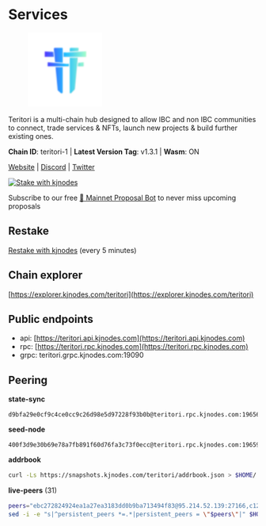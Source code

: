 # Services

<figure><img src="https://raw.githubusercontent.com/kj89/cosmos-images/main/logos/teritori.png" width="150" alt=""><figcaption></figcaption></figure>

Teritori is a multi-chain hub designed to allow IBC and non IBC communities  to connect, trade services & NFTs, launch new projects & build further existing ones.

**Chain ID**: teritori-1 | **Latest Version Tag**: v1.3.1 | **Wasm**: ON

[Website](https://teritori.com) | [Discord](https://discord.gg/teritori) | [Twitter](https://twitter.com/TeritoriNetwork)

[![Stake with kjnodes](https://i.ibb.co/cr44Q8j/button-stake-with-kjnodes.png)](https://restake.app/teritori/torivaloper184ln03hkpt75uhrrr26f66kvcqvf4yn4nc2xjm)

Subscribe to our free [🤖 Mainnet Proposal Bot](https://t.me/kjnodes_proposal_bot) to never miss upcoming proposals

## Restake

[Restake with kjnodes](https://restake.app/teritori/torivaloper184ln03hkpt75uhrrr26f66kvcqvf4yn4nc2xjm) (every 5 minutes)
## Chain explorer
[https://explorer.kjnodes.com/teritori](https://explorer.kjnodes.com/teritori)

## Public endpoints

* api: [https://teritori.api.kjnodes.com](https://teritori.api.kjnodes.com)
* rpc: [https://teritori.rpc.kjnodes.com](https://teritori.rpc.kjnodes.com)
* grpc: teritori.grpc.kjnodes.com:19090

## Peering

**state-sync**

```text
d9bfa29e0cf9c4ce0cc9c26d98e5d97228f93b0b@teritori.rpc.kjnodes.com:19656
```

**seed-node**

```text
400f3d9e30b69e78a7fb891f60d76fa3c73f0ecc@teritori.rpc.kjnodes.com:19659
```

**addrbook**
```bash
curl -Ls https://snapshots.kjnodes.com/teritori/addrbook.json > $HOME/.teritorid/config/addrbook.json
```

**live-peers** (31)
```bash
peers="ebc272824924ea1a27ea3183dd0b9ba713494f83@95.214.52.139:27166,c124ce0b508e8b9ed1c5b6957f362225659b5343@169.155.168.57:26656,722b63e6c65628b929f22013dcbcde980210cb44@176.9.127.54:26656,406fc7fe86ba396cb7fc8616c546f21a1d3c51cd@89.58.57.158:26656,26d6ee4138c7533c5541722c6e1ecc6d60d47a86@104.193.254.42:26656,106490318e51355bc6d72e7941a0080f8b8256b9@185.16.39.14:26656,63c28f10976800fd783930067d3d3a4eef358b28@173.215.85.171:20070,d9bfa29e0cf9c4ce0cc9c26d98e5d97228f93b0b@65.109.88.38:19656,0b27217386756577e1eadf00c4169dc8f041e522@51.210.7.219:26656,fb228fa92234e9e92614078cfe1994b2252ada56@162.55.245.149:2110,0e189bbc6db606a14950a0e59641b798a255c3c8@65.109.37.154:3000,8e9624292123624e4eddc3f43189f08a0424127e@65.108.131.62:26656,c12c1ed98ab1f24266980c1f05ed0ca8812ca7aa@95.217.192.230:16656,920f32f409bbb18b641cdc9513545e2e016c2c62@142.132.203.60:26656,41caa4106f68977e3a5123e56f57934a2d34a1c1@185.16.38.210:27166,e726816f42831689eab9378d5d577f1d06d25716@176.9.188.21:26656,b212d5740b2e11e54f56b072dc13b6134650cfb5@134.65.192.81:26656,2aab2f1c2c9b2a74c05ff53107f53b9b5cf75e6c@195.189.96.121:51656,78815c81331c114cd508dae3a012f0d3e5e2b966@185.119.118.117:3000,15e7d5ef19a373da5ca7aebbe3b57203f21e0a07@198.244.179.127:26656,7c0f6f5c49d380f4b484e8da1ab51b3fd7befb76@163.172.135.245:26656,11f78b7959eb7454ed6ec2bd77a3f45491463fc8@162.19.89.8:10756,e627e9bbff303c96e859de00e5deaaf5104911cd@51.15.228.89:26656,e1b058e5cfa2b836ddaa496b10911da62dcf182e@138.201.8.248:26656,2b4f46e601fb4ede2a0c98976337e3afdaa50dac@65.108.238.102:15956,8e1e342208f400bb10677617d4f08b31a3b48877@138.201.61.159:26656,17308ce7e097819743a01c0d30fedaa27e9f16a4@141.95.65.73:15956,82ebb17ddac20928fb8107201dad9f5aea7f9132@198.244.200.3:26656,35de81a10ed992e427e6eb1d0d9ec3622d0f37fe@193.70.47.90:15956,409c8a2b94d3835419127521347355ae47f07dd3@5.181.190.157:27656,59d7b82880f319283d8f0314f20ddc98aa7b2cf8@174.45.46.27:26626"
sed -i -e "s|^persistent_peers *=.*|persistent_peers = \"$peers\"|" $HOME/.teritorid/config/config.toml
```
